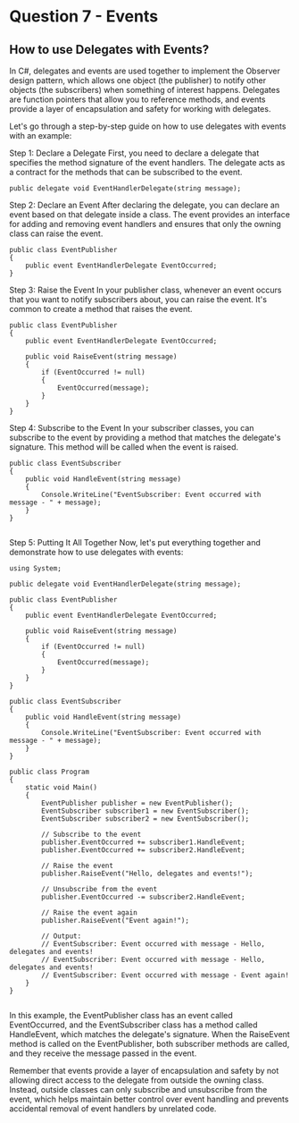 # Question 7 - Events

## How to use Delegates with Events? 

In C#, delegates and events are used together to implement the Observer design pattern, which allows one object (the publisher) to notify other objects (the subscribers) when something of interest happens. Delegates are function pointers that allow you to reference methods, and events provide a layer of encapsulation and safety for working with delegates.

Let's go through a step-by-step guide on how to use delegates with events with an example:

Step 1: Declare a Delegate
First, you need to declare a delegate that specifies the method signature of the event handlers. The delegate acts as a contract for the methods that can be subscribed to the event.

```
public delegate void EventHandlerDelegate(string message);

```

Step 2: Declare an Event
After declaring the delegate, you can declare an event based on that delegate inside a class. The event provides an interface for adding and removing event handlers and ensures that only the owning class can raise the event.

```
public class EventPublisher
{
    public event EventHandlerDelegate EventOccurred;
}

```

Step 3: Raise the Event
In your publisher class, whenever an event occurs that you want to notify subscribers about, you can raise the event. It's common to create a method that raises the event.

```
public class EventPublisher
{
    public event EventHandlerDelegate EventOccurred;

    public void RaiseEvent(string message)
    {
        if (EventOccurred != null)
        {
            EventOccurred(message);
        }
    }
}

```
Step 4: Subscribe to the Event
In your subscriber classes, you can subscribe to the event by providing a method that matches the delegate's signature. This method will be called when the event is raised.

```
public class EventSubscriber
{
    public void HandleEvent(string message)
    {
        Console.WriteLine("EventSubscriber: Event occurred with message - " + message);
    }
}


```
Step 5: Putting It All Together
Now, let's put everything together and demonstrate how to use delegates with events:

```
using System;

public delegate void EventHandlerDelegate(string message);

public class EventPublisher
{
    public event EventHandlerDelegate EventOccurred;

    public void RaiseEvent(string message)
    {
        if (EventOccurred != null)
        {
            EventOccurred(message);
        }
    }
}

public class EventSubscriber
{
    public void HandleEvent(string message)
    {
        Console.WriteLine("EventSubscriber: Event occurred with message - " + message);
    }
}

public class Program
{
    static void Main()
    {
        EventPublisher publisher = new EventPublisher();
        EventSubscriber subscriber1 = new EventSubscriber();
        EventSubscriber subscriber2 = new EventSubscriber();

        // Subscribe to the event
        publisher.EventOccurred += subscriber1.HandleEvent;
        publisher.EventOccurred += subscriber2.HandleEvent;

        // Raise the event
        publisher.RaiseEvent("Hello, delegates and events!");

        // Unsubscribe from the event
        publisher.EventOccurred -= subscriber2.HandleEvent;

        // Raise the event again
        publisher.RaiseEvent("Event again!");

        // Output:
        // EventSubscriber: Event occurred with message - Hello, delegates and events!
        // EventSubscriber: Event occurred with message - Hello, delegates and events!
        // EventSubscriber: Event occurred with message - Event again!
    }
}


```

In this example, the EventPublisher class has an event called EventOccurred, and the EventSubscriber class has a method called HandleEvent, which matches the delegate's signature. When the RaiseEvent method is called on the EventPublisher, both subscriber methods are called, and they receive the message passed in the event.

Remember that events provide a layer of encapsulation and safety by not allowing direct access to the delegate from outside the owning class. Instead, outside classes can only subscribe and unsubscribe from the event, which helps maintain better control over event handling and prevents accidental removal of event handlers by unrelated code.
